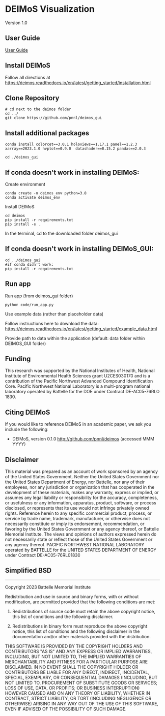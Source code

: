 DEIMoS Visualization
=======

Version 1.0

## User Guide
[User Guide](user_guide_deimos.md)


## Install DEIMoS

Follow all directions at https://deimos.readthedocs.io/en/latest/getting_started/installation.html

## Clone Repository

``` 
# cd next to the deimos folder
cd ../
git clone https://github.com/pnnl/deimos_gui
``` 

## Install additional packages

``` 
conda install colorcet==3.0.1 holoviews==1.17.1 panel==1.2.3 xarray==2023.1.0 hvplot==0.9.0  datashader==0.15.2 pandas==2.0.3
```

```
cd ./deimos_gui
```

## If conda doesn't work in installing DEIMoS:

Create environment
``` 
conda create -n deimos_env python=3.8
conda activate deimos_env
``` 
Install DEIMoS
``` 
cd deimos
pip install -r requirements.txt
pip install -e .
```



In the terminal, cd to the downloaded folder deimos_gui

## If conda doesn't work in installing DEIMoS_GUI:

``` 
cd ../deimos_gui
#if conda didn't work:
pip install -r requirements.txt
```

## Run app

Run app (from deimos_gui folder)
```
python code/run_app.py
```


Use example data (rather than placeholder data)

Follow instructions here to download the data: 
https://deimos.readthedocs.io/en/latest/getting_started/example_data.html

Provide path to data within the application (default: data folder within DEIMOS_GUI folder)


## Funding
This research was supported by the National Institutes of Health, National Institute of Environmental Health Sciences grant U2CES030170 and is a contribution of the Pacific Northwest Advanced Compound Identification Core. Pacific Northwest National Laboratory is a multi-program national laboratory operated by Battelle for the DOE under Contract DE-AC05-76RLO 1830.

Citing DEIMoS
-------------
If you would like to reference DEIMoS in an academic paper, we ask you include the following:
* DEIMoS, version 0.1.0 http://github.com/pnnl/deimos (accessed MMM YYYY)

## Disclaimer

This material was prepared as an account of work sponsored by an agency of the United States Government.  Neither the United States Government nor the United States Department of Energy, nor Battelle, nor any of their employees, nor any jurisdiction or organization that has cooperated in the development of these materials, makes any warranty, express or implied, or assumes any legal liability or responsibility for the accuracy, completeness, or usefulness or any information, apparatus, product, software, or process disclosed, or represents that its use would not infringe privately owned rights.
Reference herein to any specific commercial product, process, or service by trade name, trademark, manufacturer, or otherwise does not necessarily constitute or imply its endorsement, recommendation, or favoring by the United States Government or any agency thereof, or Battelle Memorial Institute. The views and opinions of authors expressed herein do not necessarily state or reflect those of the United States Government or any agency thereof.
PACIFIC NORTHWEST NATIONAL LABORATORY
operated by
BATTELLE
for the
UNITED STATES DEPARTMENT OF ENERGY
under Contract DE-AC05-76RL01830

## Simplified BSD
____________________________________________
Copyright 2023 Battelle Memorial Institute

Redistribution and use in source and binary forms, with or without modification, are permitted provided that the following conditions are met:

1. Redistributions of source code must retain the above copyright notice, this list of conditions and the following disclaimer.

2. Redistributions in binary form must reproduce the above copyright notice, this list of conditions and the following disclaimer in the documentation and/or other materials provided with the distribution.

THIS SOFTWARE IS PROVIDED BY THE COPYRIGHT HOLDERS AND CONTRIBUTORS "AS IS" AND ANY EXPRESS OR IMPLIED WARRANTIES, INCLUDING, BUT NOT LIMITED TO, THE IMPLIED WARRANTIES OF MERCHANTABILITY AND FITNESS FOR A PARTICULAR PURPOSE ARE DISCLAIMED. IN NO EVENT SHALL THE COPYRIGHT HOLDER OR CONTRIBUTORS BE LIABLE FOR ANY DIRECT, INDIRECT, INCIDENTAL, SPECIAL, EXEMPLARY, OR CONSEQUENTIAL DAMAGES (INCLUDING, BUT NOT LIMITED TO, PROCUREMENT OF SUBSTITUTE GOODS OR SERVICES; LOSS OF USE, DATA, OR PROFITS; OR BUSINESS INTERRUPTION) HOWEVER CAUSED AND ON ANY THEORY OF LIABILITY, WHETHER IN CONTRACT, STRICT LIABILITY, OR TORT (INCLUDING NEGLIGENCE OR OTHERWISE) ARISING IN ANY WAY OUT OF THE USE OF THIS SOFTWARE, EVEN IF ADVISED OF THE POSSIBILITY OF SUCH DAMAGE.

